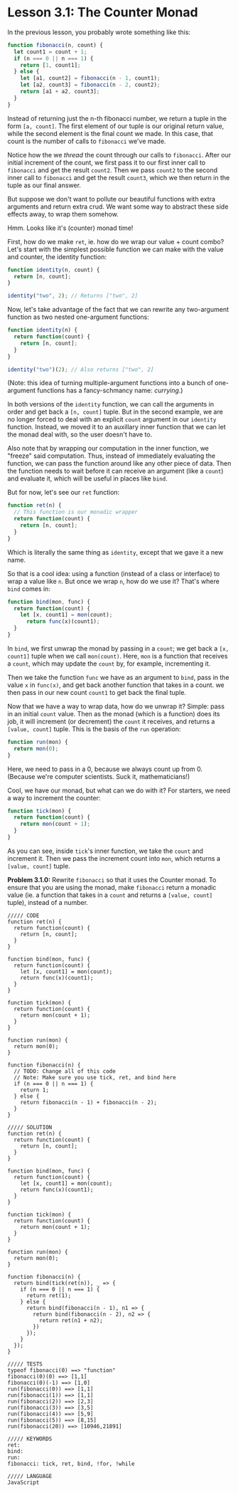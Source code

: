 # Lesson 3.1: The Counter Monad

In the previous lesson, you probably wrote something like this:

```javascript
function fibonacci(n, count) {
  let count1 = count + 1;
  if (n === 0 || n === 1) {
    return [1, count1];
  } else {
    let [a1, count2] = fibonacci(n - 1, count1);
    let [a2, count3] = fibonacci(n - 2, count2);
    return [a1 + a2, count3];
  }
}
```

Instead of returning just the n-th fibonacci number, we return a tuple in the form `[a, count]`. The first element of our tuple is our original return value, while the second element is the final count we made. In this case, that count is the number of calls to `fibonacci` we've made.

Notice how the we _thread_ the count through our calls to `fibonacci`. After our initial increment of the count, we first pass it to our first inner call to `fibonacci` and get the result `count2`. Then we pass `count2` to the second inner call to `fibonacci` and get the result `count3`, which we then return in the tuple as our final answer.

But suppose we don't want to pollute our beautiful functions with extra arguments and return extra crud. We want some way to abstract these side effects away, to wrap them somehow.

Hmm. Looks like it's (counter) monad time!

First, how do we make `ret`, ie. how do we wrap our value + count combo? Let's start with the simplest possible function we can make with the value and counter, the identity function:

```javascript
function identity(n, count) {
  return [n, count];
}

identity("two", 2); // Returns ["two", 2]
```

Now, let's take advantage of the fact that we can rewrite any two-argument function as two nested one-argument functions:

```javascript
function identity(n) {
  return function(count) {
    return [n, count];
  }
}

identity("two")(2); // Also returns ["two", 2]
```

(Note: this idea of turning multiple-argument functions into a bunch of one-argument functions has a fancy-schmancy name: _currying_.)

In both versions of the `identity` function, we can call the arguments in order and get back a `[n, count]` tuple. But in the second example, we are no longer forced to deal with an explicit `count` argument in our `identity` function. Instead, we moved it to an auxillary inner function that we can let the monad deal with, so the user doesn't have to.

Also note that by wrapping our computation in the inner function, we "freeze" said computation. Thus, instead of immediately evaluating the function, we can pass the function around like any other piece of data. Then the function needs to wait before it can receive an argument (like a `count`) and evaluate it, which will be useful in places like `bind`.

But for now, let's see our `ret` function:

```javascript
function ret(n) {
  // This function is our monadic wrapper
  return function(count) {
    return [n, count];
  }
}
```

Which is literally the same thing as `identity`, except that we gave it a new name.

So that is a cool idea: using a function (instead of a class or interface) to wrap a value like `n`. But once we wrap `n`, how do we use it? That's where `bind` comes in:

```javascript
function bind(mon, func) {
  return function(count) {
    let [x, count1] = mon(count);
      return func(x)(count1);
  }
}
```

In `bind`, we first unwrap the monad by passing in a `count`; we get back a `[x, count1]` tuple when we call `mon(count)`. Here, `mon` is a function that receives a `count`, which may update the `count` by, for example, incrementing it.

Then we take the function `func` we have as an argument to `bind`, pass in the value `x` in `func(x)`, and get back another function that takes in a count. we then pass in our new count `count1` to get back the final tuple.

Now that we have a way to wrap data, how do we unwrap it? Simple: pass in an initial `count` value. Then as the monad (which is a function) does its job, it will increment (or decrement) the `count` it receives, and returns a `[value, count]` tuple. This is the basis of the `run` operation:

```javascript
function run(mon) {
  return mon(0);
}
```

Here, we need to pass in a 0, because we always count up from 0. (Because we're computer scientists. Suck it, mathematicians!)

Cool, we have our monad, but what can we do with it? For starters, we need a way to increment the counter:

```javascript
function tick(mon) {
  return function(count) {
    return mon(count + 1);
  }
}
```

As you can see, inside `tick`'s inner function, we take the `count` and increment it. Then we pass the increment count into `mon`, which returns a `[value, count]` tuple.

**Problem 3.1.0:** Rewrite `fibonacci` so that it uses the Counter monad. To ensure that you are using the monad, make `fibonacci` return a monadic value (ie. a function that takes in a `count` and returns a `[value, count]` tuple), instead of a number.

```problem
///// CODE
function ret(n) {
  return function(count) {
    return [n, count];
  }
}

function bind(mon, func) {
  return function(count) {
    let [x, count1] = mon(count);
    return func(x)(count1);
  }
}

function tick(mon) {
  return function(count) {
    return mon(count + 1);
  }
}

function run(mon) {
  return mon(0);
}

function fibonacci(n) {
  // TODO: Change all of this code
  // Note: Make sure you use tick, ret, and bind here
  if (n === 0 || n === 1) {
    return 1;
  } else {
    return fibonacci(n - 1) + fibonacci(n - 2);
  }
}

///// SOLUTION
function ret(n) {
  return function(count) {
    return [n, count];
  }
}

function bind(mon, func) {
  return function(count) {
    let [x, count1] = mon(count);
    return func(x)(count1);
  }
}

function tick(mon) {
  return function(count) {
    return mon(count + 1);
  }
}

function run(mon) {
  return mon(0);
}

function fibonacci(n) {
  return bind(tick(ret(n)), _ => {
    if (n === 0 || n === 1) {
      return ret(1);
    } else {
      return bind(fibonacci(n - 1), n1 => {
        return bind(fibonacci(n - 2), n2 => {
          return ret(n1 + n2);
        })
      });
    }
  });
}

///// TESTS
typeof fibonacci(0) ==> "function"
fibonacci(0)(0) ==> [1,1]
fibonacci(0)(-1) ==> [1,0]
run(fibonacci(0)) ==> [1,1]
run(fibonacci(1)) ==> [1,1]
run(fibonacci(2)) ==> [2,3]
run(fibonacci(3)) ==> [3,5]
run(fibonacci(4)) ==> [5,9]
run(fibonacci(5)) ==> [8,15]
run(fibonacci(20)) ==> [10946,21891]

///// KEYWORDS
ret:
bind:
run:
fibonacci: tick, ret, bind, !for, !while

///// LANGUAGE
JavaScript
```